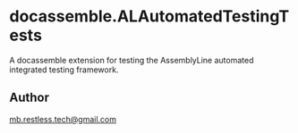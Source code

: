 # docassemble.ALAutomatedTestingTests

A docassemble extension for testing the AssemblyLine automated integrated testing framework.

## Author

mb.restless.tech@gmail.com

